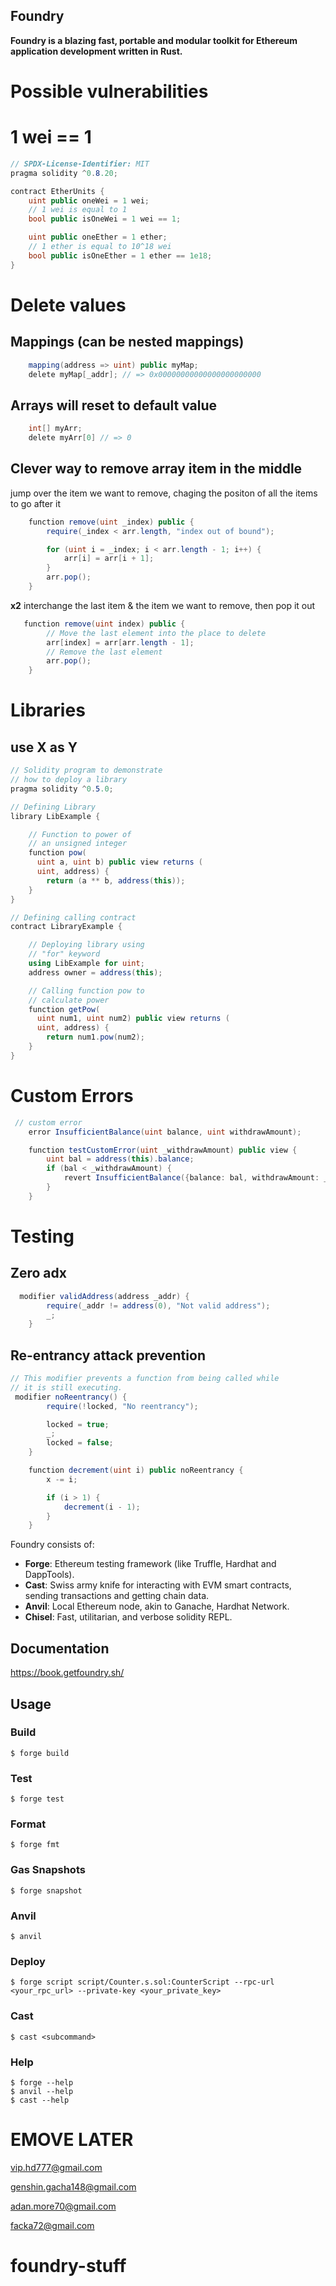 ## Foundry

**Foundry is a blazing fast, portable and modular toolkit for Ethereum application development written in Rust.**

# Possible vulnerabilities

# 1 wei == 1

```c#
// SPDX-License-Identifier: MIT
pragma solidity ^0.8.20;

contract EtherUnits {
    uint public oneWei = 1 wei;
    // 1 wei is equal to 1
    bool public isOneWei = 1 wei == 1;

    uint public oneEther = 1 ether;
    // 1 ether is equal to 10^18 wei
    bool public isOneEther = 1 ether == 1e18;
}
```

# Delete values

## Mappings (can be nested mappings)

```c#
    mapping(address => uint) public myMap;
    delete myMap[_addr]; // => 0x00000000000000000000000
```

## Arrays will reset to default value

```c#
    int[] myArr;
    delete myArr[0] // => 0
```

## Clever way to remove array item in the middle

jump over the item we want to remove, chaging the positon of all the items to go after it

```c#
    function remove(uint _index) public {
        require(_index < arr.length, "index out of bound");

        for (uint i = _index; i < arr.length - 1; i++) {
            arr[i] = arr[i + 1];
        }
        arr.pop();
    }
```

**x2**
interchange the last item & the item we want to remove, then pop it out

```c#
   function remove(uint index) public {
        // Move the last element into the place to delete
        arr[index] = arr[arr.length - 1];
        // Remove the last element
        arr.pop();
    }
```

# Libraries

## use X as Y

```c#
// Solidity program to demonstrate
// how to deploy a library
pragma solidity ^0.5.0;

// Defining Library
library LibExample {

    // Function to power of
    // an unsigned integer
    function pow(
      uint a, uint b) public view returns (
      uint, address) {
        return (a ** b, address(this));
    }
}

// Defining calling contract
contract LibraryExample {

    // Deploying library using
    // "for" keyword
    using LibExample for uint;
    address owner = address(this);

    // Calling function pow to
    // calculate power
    function getPow(
      uint num1, uint num2) public view returns (
      uint, address) {
        return num1.pow(num2);
    }
}
```

# Custom Errors

```c#
 // custom error
    error InsufficientBalance(uint balance, uint withdrawAmount);

    function testCustomError(uint _withdrawAmount) public view {
        uint bal = address(this).balance;
        if (bal < _withdrawAmount) {
            revert InsufficientBalance({balance: bal, withdrawAmount: _withdrawAmount});
        }
    }
```

# Testing

## Zero adx

```c#
  modifier validAddress(address _addr) {
        require(_addr != address(0), "Not valid address");
        _;
    }
```

## Re-entrancy attack prevention

```c#
// This modifier prevents a function from being called while
// it is still executing.
 modifier noReentrancy() {
        require(!locked, "No reentrancy");

        locked = true;
        _;
        locked = false;
    }

    function decrement(uint i) public noReentrancy {
        x -= i;

        if (i > 1) {
            decrement(i - 1);
        }
    }
```

Foundry consists of:

-   **Forge**: Ethereum testing framework (like Truffle, Hardhat and DappTools).
-   **Cast**: Swiss army knife for interacting with EVM smart contracts, sending transactions and getting chain data.
-   **Anvil**: Local Ethereum node, akin to Ganache, Hardhat Network.
-   **Chisel**: Fast, utilitarian, and verbose solidity REPL.

## Documentation

https://book.getfoundry.sh/

## Usage

### Build

```shell
$ forge build
```

### Test

```shell
$ forge test
```

### Format

```shell
$ forge fmt
```

### Gas Snapshots

```shell
$ forge snapshot
```

### Anvil

```shell
$ anvil
```

### Deploy

```shell
$ forge script script/Counter.s.sol:CounterScript --rpc-url <your_rpc_url> --private-key <your_private_key>
```

### Cast

```shell
$ cast <subcommand>
```

### Help

```shell
$ forge --help
$ anvil --help
$ cast --help
```

# EMOVE LATER

vip.hd777@gmail.com

genshin.gacha148@gmail.com

adan.more70@gmail.com

facka72@gmail.com
# foundry-stuff
